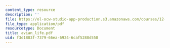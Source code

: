 ```yaml
---
content_type: resource
description: ''
file: https://ol-ocw-studio-app-production.s3.amazonaws.com/courses/12-000-solving-complex-problems-fall-2003/f3d1883f737966ea69246caf5288d558_avian_life.pdf
file_type: application/pdf
resourcetype: Document
title: avian_life.pdf
uid: f3d1883f-7379-66ea-6924-6caf5288d558
---
```


